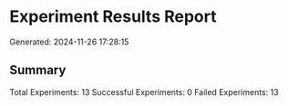 # Experiment Results Report
Generated: 2024-11-26 17:28:15

## Summary
Total Experiments: 13
Successful Experiments: 0
Failed Experiments: 13

